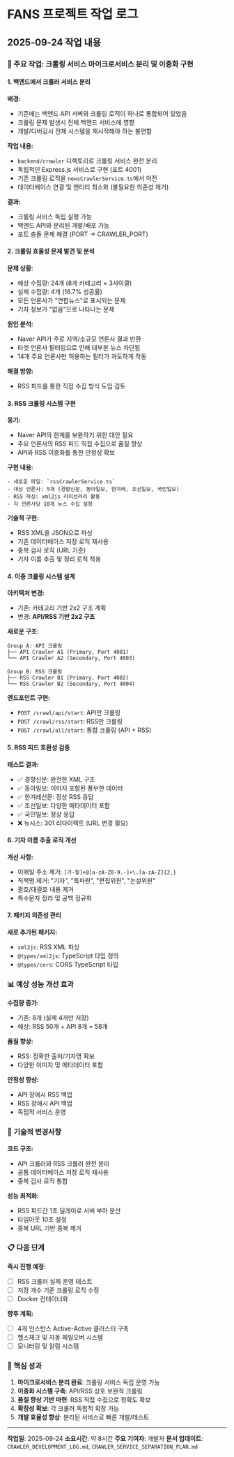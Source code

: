 # FANS 프로젝트 작업 로그

## 2025-09-24 작업 내용

### 🎯 주요 작업: 크롤링 서비스 마이크로서비스 분리 및 이중화 구현

#### 1. 백엔드에서 크롤러 서비스 분리
**배경:**
- 기존에는 백엔드 API 서버와 크롤링 로직이 하나로 통합되어 있었음
- 크롤링 문제 발생시 전체 백엔드 서비스에 영향
- 개발/디버깅시 전체 시스템을 재시작해야 하는 불편함

**작업 내용:**
- `backend/crawler` 디렉토리로 크롤링 서비스 완전 분리
- 독립적인 Express.js 서비스로 구현 (포트 4001)
- 기존 크롤링 로직을 `newsCrawlerService.ts`에서 이전
- 데이터베이스 연결 및 엔티티 최소화 (불필요한 의존성 제거)

**결과:**
- 크롤링 서비스 독립 실행 가능
- 백엔드 API와 분리된 개발/배포 가능
- 포트 충돌 문제 해결 (PORT → CRAWLER_PORT)

#### 2. 크롤링 효율성 문제 발견 및 분석
**문제 상황:**
- 예상 수집량: 24개 (8개 카테고리 × 3사이클)
- 실제 수집량: 4개 (16.7% 성공률)
- 모든 언론사가 "연합뉴스"로 표시되는 문제
- 기자 정보가 "없음"으로 나타나는 문제

**원인 분석:**
- Naver API가 주로 지역/소규모 언론사 결과 반환
- 타겟 언론사 필터링으로 인해 대부분 뉴스 차단됨
- 14개 주요 언론사만 허용하는 필터가 과도하게 작동

**해결 방향:**
- RSS 피드를 통한 직접 수집 방식 도입 검토

#### 3. RSS 크롤링 시스템 구현
**동기:**
- Naver API의 한계를 보완하기 위한 대안 필요
- 주요 언론사의 RSS 피드 직접 수집으로 품질 향상
- API와 RSS 이중화를 통한 안정성 확보

**구현 내용:**
```
- 새로운 파일: `rssCrawlerService.ts`
- 대상 언론사: 5개 (경향신문, 동아일보, 한겨레, 조선일보, 국민일보)
- RSS 파싱: xml2js 라이브러리 활용
- 각 언론사당 10개 뉴스 수집 설정
```

**기술적 구현:**
- RSS XML을 JSON으로 파싱
- 기존 데이터베이스 저장 로직 재사용
- 중복 검사 로직 (URL 기준)
- 기자 이름 추출 및 정리 로직 적용

#### 4. 이중 크롤링 시스템 설계
**아키텍처 변경:**
- 기존: 카테고리 기반 2x2 구조 계획
- 변경: **API/RSS 기반 2x2 구조**

**새로운 구조:**
```
Group A: API 크롤링
├── API Crawler A1 (Primary, Port 4001)
└── API Crawler A2 (Secondary, Port 4003)

Group B: RSS 크롤링
├── RSS Crawler B1 (Primary, Port 4002)
└── RSS Crawler B2 (Secondary, Port 4004)
```

**엔드포인트 구현:**
- `POST /crawl/api/start`: API만 크롤링
- `POST /crawl/rss/start`: RSS만 크롤링
- `POST /crawl/all/start`: 통합 크롤링 (API + RSS)

#### 5. RSS 피드 호환성 검증
**테스트 결과:**
- ✅ 경향신문: 완전한 XML 구조
- ✅ 동아일보: 이미지 포함된 풍부한 데이터
- ✅ 한겨레신문: 정상 RSS 응답
- ✅ 조선일보: 다양한 메타데이터 포함
- ✅ 국민일보: 정상 응답
- ❌ 뉴시스: 301 리다이렉트 (URL 변경 필요)

#### 6. 기자 이름 추출 로직 개선
**개선 사항:**
- 이메일 주소 제거: `[가-힣]+@[a-zA-Z0-9.-]+\.[a-zA-Z]{2,}`
- 직책명 제거: "기자", "특파원", "편집위원", "논설위원"
- 괄호/대괄호 내용 제거
- 특수문자 정리 및 공백 정규화

#### 7. 패키지 의존성 관리
**새로 추가된 패키지:**
- `xml2js`: RSS XML 파싱
- `@types/xml2js`: TypeScript 타입 정의
- `@types/cors`: CORS TypeScript 타입

### 📊 예상 성능 개선 효과

**수집량 증가:**
- 기존: 8개 (실제 4개만 저장)
- 예상: RSS 50개 + API 8개 = 58개

**품질 향상:**
- RSS: 정확한 출처/기자명 확보
- 다양한 이미지 및 메타데이터 포함

**안정성 향상:**
- API 장애시 RSS 백업
- RSS 장애시 API 백업
- 독립적 서비스 운영

### 🔧 기술적 변경사항

**코드 구조:**
- API 크롤러와 RSS 크롤러 완전 분리
- 공통 데이터베이스 저장 로직 재사용
- 중복 검사 로직 통합

**성능 최적화:**
- RSS 피드간 1초 딜레이로 서버 부하 분산
- 타임아웃 10초 설정
- 중복 URL 기반 중복 제거

### 📋 다음 단계

**즉시 진행 예정:**
- [ ] RSS 크롤러 실제 운영 테스트
- [ ] 저장 개수 기준 크롤링 로직 수정
- [ ] Docker 컨테이너화

**향후 계획:**
- [ ] 4개 인스턴스 Active-Active 클러스터 구축
- [ ] 헬스체크 및 자동 페일오버 시스템
- [ ] 모니터링 및 알림 시스템

### 🎯 핵심 성과

1. **마이크로서비스 분리 완료**: 크롤링 서비스 독립 운영 가능
2. **이중화 시스템 구축**: API/RSS 상호 보완적 크롤링
3. **품질 향상 기반 마련**: RSS 직접 수집으로 정확도 확보
4. **확장성 확보**: 각 크롤러 독립적 확장 가능
5. **개발 효율성 향상**: 분리된 서비스로 빠른 개발/테스트

---

**작업일**: 2025-09-24
**소요시간**: 약 8시간
**주요 기여자**: 개발자 
**문서 업데이트**: `CRAWLER_DEVELOPMENT_LOG.md`, `CRAWLER_SERVICE_SEPARATION_PLAN.md`
